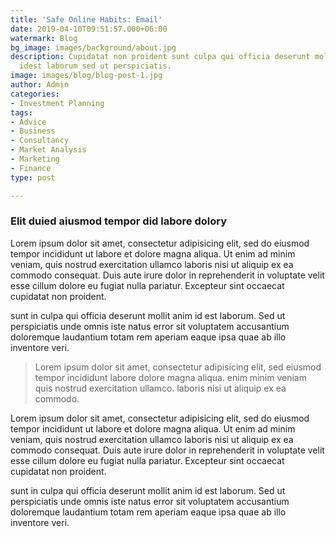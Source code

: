 ```yaml
---
title: 'Safe Online Habits: Email'
date: 2019-04-10T09:51:57.000+06:00
watermark: Blog
bg_image: images/background/about.jpg
description: Cupidatat non proident sunt culpa qui officia deserunt mollit <br> anim
  idest laborum sed ut perspiciatis.
image: images/blog/blog-post-1.jpg
author: Admin
categories:
- Investment Planning
tags:
- Advice
- Business
- Consultancy
- Market Analysis
- Marketing
- Finance
type: post

---
```

### Elit duied aiusmod tempor did labore dolory

Lorem ipsum dolor sit amet, consectetur adipisicing elit, sed do eiusmod tempor incididunt ut labore
et dolore magna aliqua. Ut enim ad minim veniam, quis nostrud exercitation ullamco laboris nisi ut
aliquip ex ea commodo consequat. Duis aute irure dolor in reprehenderit in voluptate velit esse
cillum dolore eu fugiat nulla pariatur. Excepteur sint occaecat cupidatat non proident.

sunt in culpa qui officia deserunt mollit anim id est laborum. Sed ut perspiciatis unde omnis iste
natus error sit voluptatem accusantium doloremque laudantium totam rem aperiam eaque ipsa quae ab
illo inventore veri.

> Lorem ipsum dolor sit amet, consectetur adipisicing elit, sed eiusmod tempor incididunt labore dolore magna aliqua. enim minim veniam quis nostrud exercitation ullamco. laboris nisi ut aliquip ex ea commodo.

Lorem ipsum dolor sit amet, consectetur adipisicing elit, sed do eiusmod tempor incididunt ut labore
et dolore magna aliqua. Ut enim ad minim veniam, quis nostrud exercitation ullamco laboris nisi ut
aliquip ex ea commodo consequat. Duis aute irure dolor in reprehenderit in voluptate velit esse
cillum dolore eu fugiat nulla pariatur. Excepteur sint occaecat cupidatat non proident.

sunt in culpa qui officia deserunt mollit anim id est laborum. Sed ut perspiciatis unde omnis iste
natus error sit voluptatem accusantium doloremque laudantium totam rem aperiam eaque ipsa quae ab
illo inventore veri.